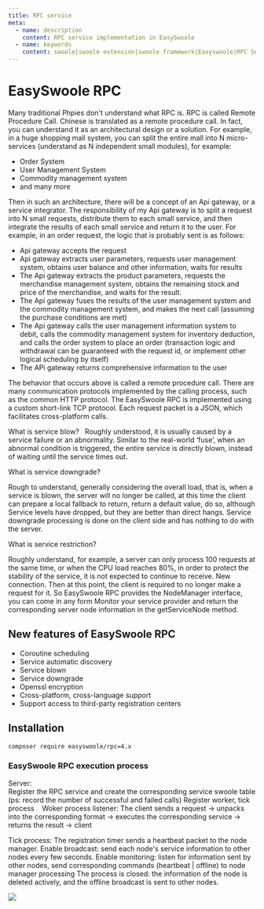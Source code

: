 ```yaml
---
title: RPC service
meta:
  - name: description
    content: RPC service implementation in EasySwoole
  - name: keywords
    content: swoole|swoole extension|swoole framework|Easyswoole|RPC Service|RPC|swoole RPC
---
```


# EasySwoole RPC
Many traditional Phpies don't understand what RPC is. RPC is called Remote Procedure Call. Chinese is translated as a remote procedure call. In fact, you can understand it as an architectural design or a solution.
For example, in a huge shopping mall system, you can split the entire mall into N micro-services (understand as N independent small modules), for example:
    
- Order System
- User Management System
- Commodity management system
- and many more 

Then in such an architecture, there will be a concept of an Api gateway, or a service integrator. The responsibility of my Api gateway is to split a request into N small requests, distribute them to each small service, and then integrate the results of each small service and return it to the user. For example, in an order request, the logic that is probably sent is as follows:
- Api gateway accepts the request
- Api gateway extracts user parameters, requests user management system, obtains user balance and other information, waits for results
- The Api gateway extracts the product parameters, requests the merchandise management system, obtains the remaining stock and price of the merchandise, and waits for the result.
- The Api gateway fuses the results of the user management system and the commodity management system, and makes the next call (assuming the purchase conditions are met)
- The Api gateway calls the user management information system to debit, calls the commodity management system for inventory deduction, and calls the order system to place an order (transaction logic and withdrawal can be guaranteed with the request id, or implement other logical scheduling by itself)
- The APi gateway returns comprehensive information to the user

The behavior that occurs above is called a remote procedure call. There are many communication protocols implemented by the calling process, such as the common HTTP protocol. The EasySwoole RPC is implemented using a custom short-link TCP protocol. Each request packet is a JSON, which facilitates cross-platform calls.

What is service blow?
 
Roughly understood, it is usually caused by a service failure or an abnormality. Similar to the real-world ‘fuse’, when an abnormal condition is triggered, the entire service is directly blown, instead of waiting until the service times out.

What is service downgrade?

Rough to understand, generally considering the overall load, that is, when a service is blown, the server will no longer be called, at this time the client can prepare a local fallback to return, return a default value, do so, although Service levels have dropped, but they are better than direct hangs.
Service downgrade processing is done on the client side and has nothing to do with the server.

What is service restriction?

Roughly understand, for example, a server can only process 100 requests at the same time, or when the CPU load reaches 80%, in order to protect the stability of the service, it is not expected to continue to receive.
New connection. Then at this point, the client is required to no longer make a request for it. So EasySwoole RPC provides the NodeManager interface, you can come in any form
Monitor your service provider and return the corresponding server node information in the getServiceNode method.

## New features of EasySwoole RPC
 - Coroutine scheduling
 - Service automatic discovery
 - Service blown
 - Service downgrade
 - Openssl encryption
 - Cross-platform, cross-language support
 - Support access to third-party registration centers
## Installation
```
composer require easyswoole/rpc=4.x
```

### EasySwoole RPC execution process

Server:  
Register the RPC service and create the corresponding service swoole table (ps: record the number of successful and failed calls)
Register worker, tick process
  
Woker process listener:
The client sends a request -> unpacks into the corresponding format -> executes the corresponding service -> returns the result -> client

Tick process:
The registration timer sends a heartbeat packet to the node manager.
Enable broadcast: send each node's service information to other nodes every few seconds.
Enable monitoring: listen for information sent by other nodes, send corresponding commands (heartbeat | offline) to node manager processing
The process is closed: the information of the node is deleted actively, and the offline broadcast is sent to other nodes.

![](/Images/Passage/rpcDesign.png)

